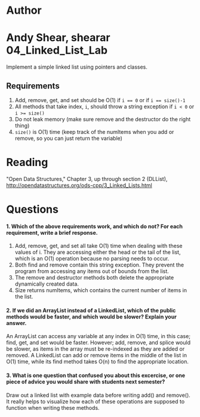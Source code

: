 Author
==========
Andy Shear, shearar
04_Linked_List_Lab
==================

Implement a simple linked list using pointers and classes.

Requirements
------------

1. Add, remove, get, and set should be O(1) if `i == 0` or if `i == size()-1`
2. All methods that take index, `i`, should throw a string exception if `i < 0` or `i >= size()`
3. Do not leak memory (make sure remove and the destructor do the right thing)
4. `size()` is O(1) time (keep track of the numItems when you add or remove, so you can just return the variable)

Reading
=======
"Open Data Structures," Chapter 3, up through section 2 (DLList), http://opendatastructures.org/ods-cpp/3_Linked_Lists.html

Questions
=========

#### 1. Which of the above requirements work, and which do not? For each requirement, write a brief response.

1. Add, remove, get, and set all take O(1) time when dealing with these values of i.  They are accessing either the head or the tail of the list, which is an O(1) operation because no parsing needs to occur.
2. Both find and remove contain this string exception.  They prevent the program from accessing any items out of bounds from the list.
3. The remove and destructor methods both delete the appropriate dynamically created data.
4. Size returns numItems, which contains the current number of items in the list.

#### 2. If we did an ArrayList instead of a LinkedList, which of the public methods would be faster, and which would be slower? Explain your answer.

An ArrayList can access any variable at any index in O(1) time, in this case; find, get, and set would be faster.  However; add, remove, and splice would be slower, as items in the array must be re-indexed as they are added or removed.  A LinkedList can add or remove items in the middle of the list in O(1) time, while its find method takes O(n) to find the appropriate location.

#### 3. What is one question that confused you about this excercise, or one piece of advice you would share with students next semester?

Draw out a linked list with example data before writing add() and remove().  It really helps to visualize how each of these operations are supposed to function when writing these methods.
